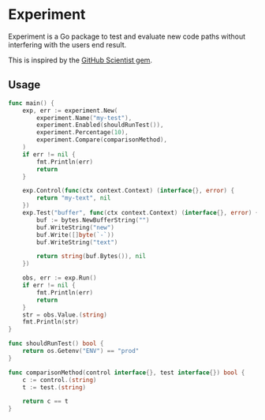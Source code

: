 # Experiment

Experiment is a Go package to test and evaluate new code paths without
interfering with the users end result.

This is inspired by the [GitHub Scientist gem](https://github.com/github/scientist).

## Usage

```go
func main() {
	exp, err := experiment.New(
		experiment.Name("my-test"),
		experiment.Enabled(shouldRunTest()),
		experiment.Percentage(10),
		experiment.Compare(comparisonMethod),
	)
	if err != nil {
		fmt.Println(err)
		return
	}

	exp.Control(func(ctx context.Context) (interface{}, error) {
        return "my-text", nil
	})
	exp.Test("buffer", func(ctx context.Context) (interface{}, error) {
		buf := bytes.NewBufferString("")
		buf.WriteString("new")
		buf.Write([]byte(`-`))
		buf.WriteString("text")

		return string(buf.Bytes()), nil
	})

	obs, err := exp.Run()
	if err != nil {
		fmt.Println(err)
		return
	}
	str = obs.Value.(string)
	fmt.Println(str)
}

func shouldRunTest() bool {
	return os.Getenv("ENV") == "prod"
}

func comparisonMethod(control interface{}, test interface{}) bool {
	c := control.(string)
	t := test.(string)

	return c == t
}
```
